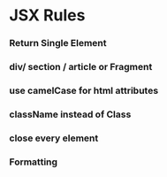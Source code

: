 # JSX Rules 

### Return Single Element 

### div/ section / article or Fragment 

### use camelCase for html attributes 

### className instead of Class 

### close every element 

### Formatting 
